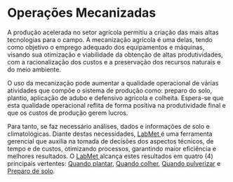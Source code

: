 # Operações Mecanizadas

A produção acelerada no setor agrícola permitiu a criação das mais altas tecnologias para o campo. A mecanização agrícola é uma delas, tendo como objetivo o emprego adequado dos equipamentos e máquinas, visando sua otimização e viabilidade da obtenção de altas produtividades, com a racionalização dos custos e a preservação dos recursos naturais e do meio ambiente.

O uso da mecanização pode aumentar a qualidade operacional de várias atividades que compõe o sistema de produção como: preparo do solo, plantio, aplicação de adubo e defensivo agrícola e colheita. Espera-se que esta qualidade operacional reflita de forma positiva na produtividade final e que os custos de produção gerem lucros.

Para tanto, se faz necessário análises, dados e informações de solo e climatológicas. Diante destas necessidades, [LabMet ](/introducao.md)é uma ferramenta gerencial que auxilia na tomada de decisões dos aspectos técnicos, de tempo e de custos, otimizando processos, garantindo maior eficiência e melhores resultados. O [LabMet ](/introducao.md)alcança estes resultados em quatro \(4\) principais vertentes: [Quando plantar](/operacoes-mecanizadas/plantio.md), [Quando colher](/operacoes-mecanizadas/colheita.md), [Quando pulverizar](/operacoes-mecanizadas/pulverizacao.md) e [Preparo de solo](/operacoes-mecanizadas/preparo-de-solo.md).

